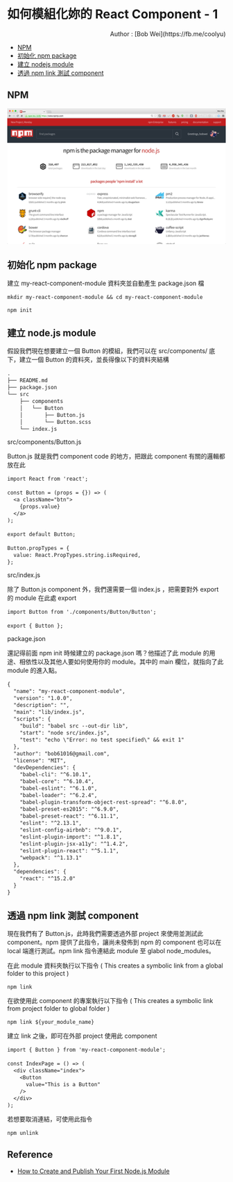 # 如何模組化妳的 React Component - 1

<span class="author">
  Author : [Bob Wei](https://fb.me/coolyu)
</span>

* [NPM](#npm)
* [初始化 npm package](#初始化-npm-package)
* [建立 nodejs module](#建立-nodejs-module)
* [透過 npm link 測試 component](#透過-npm-link-測試-component)


## NPM

![](npm.jpg)


## 初始化 npm package

建立 my-react-component-module 資料夾並自動產生 package.json 檔

```
mkdir my-react-component-module && cd my-react-component-module
```

```
npm init
```

## 建立 node.js module

假設我們現在想要建立一個 Button 的模組，我們可以在 src/components/ 底下，建立一個 Button 的資料夾，並長得像以下的資料夾結構

```
.
├── README.md
├── package.json
└── src
    ├── components
    │   └── Button
    │       ├── Button.js
    │       └── Button.scss
    └── index.js
```

src/components/Button.js

Button.js 就是我們 component code 的地方，把跟此 component 有關的邏輯都放在此

```
import React from 'react';

const Button = (props = {}) => (
  <a className="btn">
    {props.value}
  </a>
);

export default Button;

Button.propTypes = {
  value: React.PropTypes.string.isRequired,
};
```

src/index.js

除了 Button.js component 外，我們還需要一個 index.js ，把需要對外 export 的 module 在此處 export

```
import Button from './components/Button/Button';

export { Button };
```

package.json

還記得前面 npm init 時候建立的 package.json 嗎？他描述了此 module 的用途、相依性以及其他人要如何使用你的 module。其中的 main 欄位，就指向了此 module 的進入點。

```
{
  "name": "my-react-component-module",
  "version": "1.0.0",
  "description": "",
  "main": "lib/index.js",
  "scripts": {
    "build": "babel src --out-dir lib",
    "start": "node src/index.js",
    "test": "echo \"Error: no test specified\" && exit 1"
  },
  "author": "bob61016@gmail.com",
  "license": "MIT",
  "devDependencies": {
    "babel-cli": "^6.10.1",
    "babel-core": "^6.10.4",
    "babel-eslint": "^6.1.0",
    "babel-loader": "^6.2.4",
    "babel-plugin-transform-object-rest-spread": "^6.8.0",
    "babel-preset-es2015": "^6.9.0",
    "babel-preset-react": "^6.11.1",
    "eslint": "^2.13.1",
    "eslint-config-airbnb": "^9.0.1",
    "eslint-plugin-import": "^1.8.1",
    "eslint-plugin-jsx-a11y": "^1.4.2",
    "eslint-plugin-react": "^5.1.1",
    "webpack": "^1.13.1"
  },
  "dependencies": {
    "react": "^15.2.0"
  }
}

```


## 透過 npm link 測試 component

現在我們有了 Button.js，此時我們需要透過外部 project 來使用並測試此 component。npm 提供了此指令，讓尚未發佈到 npm 的 component 也可以在 local 端進行測試。npm link 指令連結此 module 至 glabol node_modules。

在此 module 資料夾執行以下指令 ( This creates a symbolic link from a global folder to this project )

```
npm link
```

在欲使用此 component 的專案執行以下指令 ( This creates a symbolic link from project folder to global folder )

```
npm link ${your_module_name}
```

建立 link 之後，即可在外部 project 使用此 component

```
import { Button } from 'my-react-component-module';

const IndexPage = () => (
  <div className="index">
    <Button
      value="This is a Button"
    />
  </div>
);
```

若想要取消連結，可使用此指令

```
npm unlink
```


## Reference

* [How to Create and Publish Your First Node.js Module](https://medium.com/@jdaudier/how-to-create-and-publish-your-first-node-js-module-444e7585b738#.h3rylvvah)

<style type="text/css">
  .author {
    display: block;
    text-align: right;
  }
</style>
